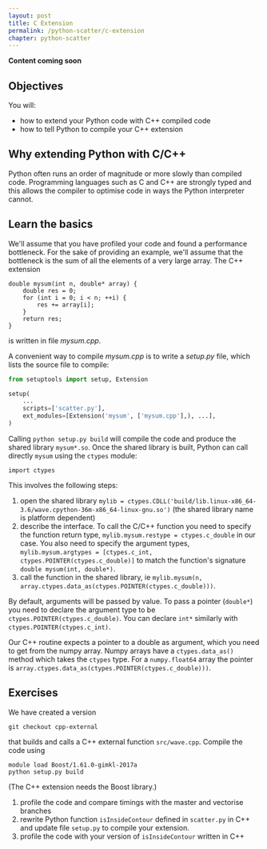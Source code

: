 ```yaml
---
layout: post
title: C Extension
permalink: /python-scatter/c-extension
chapter: python-scatter
---
```


**Content coming soon**

## Objectives

You will:

* how to extend your Python code with C++ compiled code
* how to tell Python to compile your C++ extension

## Why extending Python with C/C++

Python often runs an order of magnitude or more slowly than compiled code. Programming languages such as C and C++ are strongly typed and this allows the compiler to optimise code in ways the Python interpreter cannot. 

## Learn the basics 

We'll assume that you have profiled your code and found a performance bottleneck. For the sake of providing an example, we'll assume that the bottleneck is the sum of all the elements of a very large array. The C++ extension
```
double mysum(int n, double* array) {
	double res = 0;
	for (int i = 0; i < n; ++i) {
		res += array[i];
	}
	return res;
}
```
is written in file *mysum.cpp*. 

A convenient way to compile *mysum.cpp* is to write a *setup.py* file, which lists the source file to compile:
```python
from setuptools import setup, Extension

setup(
	...
	scripts=['scatter.py'],
	ext_modules=[Extension('mysum', ['mysum.cpp'],), ...],
)
```
Calling `python setup.py build` will compile the code and produce the shared library `mysum*.so`. Once the shared library is built, Python can call directly `mysum` using the `ctypes` module:

```
import ctypes
```

This involves the following steps:

 1. open the shared library `mylib = ctypes.CDLL('build/lib.linux-x86_64-3.6/wave.cpython-36m-x86_64-linux-gnu.so')` (the shared library name is platform dependent)
 2. describe the interface. To call the C/C++ function you need to specify the function return type, `mylib.mysum.restype = ctypes.c_double` in our case. You also need to specify the argument types, `mylib.mysum.argtypes = [ctypes.c_int, ctypes.POINTER(ctypes.c_double)]` to match the function's signature `double mysum(int, double*)`.
 3. call the function in the shared library, ie `mylib.mysum(n, array.ctypes.data_as(ctypes.POINTER(ctypes.c_double)))`. 

By default, arguments will be passed by value. To pass a pointer (`double*`) you need to declare the argument type to be `ctypes.POINTER(ctypes.c_double)`. You can declare `int*` similarly with `ctypes.POINTER(ctypes.c_int)`.

Our C++ routine expects a pointer to a double as argument, which you need to get from the numpy array. Numpy arrays have a `ctypes.data_as()` method which takes the `ctypes` type. For a `numpy.float64` array the pointer is `array.ctypes.data_as(ctypes.POINTER(ctypes.c_double)))`.


## Exercises

We have created a version
```
git checkout cpp-external
```
that builds and calls a C++ external function `src/wave.cpp`. Compile the code using
```
module load Boost/1.61.0-gimkl-2017a
python setup.py build
```
(The C++ extension needs the Boost library.)

 1. profile the code and compare timings with the master and vectorise branches
 2. rewrite Python function `isInsideContour` defined in `scatter.py` in C++ and update file `setup.py` to compile your extension. 
 3. profile the code with your version of `isInsideContour` written in C++


